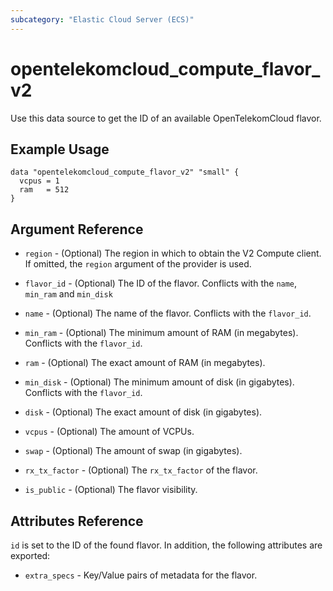 ```yaml
---
subcategory: "Elastic Cloud Server (ECS)"
---
```


# opentelekomcloud_compute_flavor_v2

Use this data source to get the ID of an available OpenTelekomCloud flavor.

## Example Usage

```hcl
data "opentelekomcloud_compute_flavor_v2" "small" {
  vcpus = 1
  ram   = 512
}
```

## Argument Reference

* `region` - (Optional) The region in which to obtain the V2 Compute client.
  If omitted, the `region` argument of the provider is used.

* `flavor_id` - (Optional) The ID of the flavor. Conflicts with the `name`,
  `min_ram` and `min_disk`

* `name` - (Optional) The name of the flavor. Conflicts with the `flavor_id`.

* `min_ram` - (Optional) The minimum amount of RAM (in megabytes). Conflicts
  with the `flavor_id`.

* `ram` - (Optional) The exact amount of RAM (in megabytes).

* `min_disk` - (Optional) The minimum amount of disk (in gigabytes). Conflicts
  with the `flavor_id`.

* `disk` - (Optional) The exact amount of disk (in gigabytes).

* `vcpus` - (Optional) The amount of VCPUs.

* `swap` - (Optional) The amount of swap (in gigabytes).

* `rx_tx_factor` - (Optional) The `rx_tx_factor` of the flavor.

* `is_public` - (Optional) The flavor visibility.


## Attributes Reference

`id` is set to the ID of the found flavor. In addition, the following attributes
are exported:

* `extra_specs` - Key/Value pairs of metadata for the flavor.
